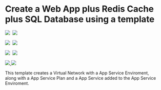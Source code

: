 # Create a Web App plus Redis Cache plus SQL Database using a template

<IMG SRC="https://azbotstorage.blob.core.windows.net/badges/101-create-ase-with-webapp/PublicLastTestDate.svg" />&nbsp;
<IMG SRC="https://azbotstorage.blob.core.windows.net/badges/101-create-ase-with-webapp/PublicDeployment.svg" />&nbsp;

<IMG SRC="https://azbotstorage.blob.core.windows.net/badges/101-create-ase-with-webapp/FairfaxLastTestDate.svg" />&nbsp;
<IMG SRC="https://azbotstorage.blob.core.windows.net/badges/101-create-ase-with-webapp/FairfaxDeployment.svg" />&nbsp;

<IMG SRC="https://azbotstorage.blob.core.windows.net/badges/101-create-ase-with-webapp/BestPracticeResult.svg" />&nbsp;
<IMG SRC="https://azbotstorage.blob.core.windows.net/badges/101-create-ase-with-webapp/CredScanResult.svg" />&nbsp;

<a href="https://portal.azure.com/#create/Microsoft.Template/uri/https%3A%2F%2Fraw.githubusercontent.com%2FAzure%2Fazure-quickstart-templates%2Fmaster%2F101-create-ase-with-webapp%2Fazuredeploy.json" target="_blank">
    <img src="http://azuredeploy.net/deploybutton.png"/>
</a>
<a href="http://armviz.io/#/?load=https%3A%2F%2Fraw.githubusercontent.com%2FAzure%2Fazure-quickstart-templates%2Fmaster%2F101-create-ase-with-webapp%2Fazuredeploy.json" target="_blank">
    <img src="http://armviz.io/visualizebutton.png"/>
</a>

This template creates a Virtual Network with a App Service Enviroment, along with a App Service Plan and a App Service added to the App Service Enviroment.
